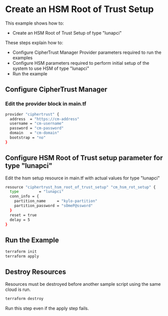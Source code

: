 # Create an HSM Root of Trust Setup

This example shows how to:
- Create an HSM Root of Trust Setup of type "lunapci"

These steps explain how to:
- Configure CipherTrust Manager Provider parameters required to run the examples
- Configure HSM parameters required to perform initial setup of the system to use HSM of type "lunapci"
- Run the example

## Configure CipherTrust Manager

### Edit the provider block in main.tf

```bash
provider "ciphertrust" {
  address  = "https://cm-address"
  username = "cm-username"
  password = "cm-password"
  domain   = "cm-domain"
  bootstrap = "no"
}
```

## Configure HSM Root of Trust setup parameter for type "lunapci"
Edit the hsm setup resource in main.tf with actual values for type "lunapci"
```bash
resource "ciphertrust_hsm_root_of_trust_setup" "cm_hsm_rot_setup" {
  type         = "lunapci"
  conn_info = {
    partition_name     = "kylo-partition"
    partition_password = "sOmeP@ssword"
  }
  reset = true
  delay = 5
}
```

## Run the Example

```bash
terraform init
terraform apply
```

## Destroy Resources
Resources must be destroyed before another sample script using the same cloud is run.

```bash
terraform destroy
```

Run this step even if the apply step fails.